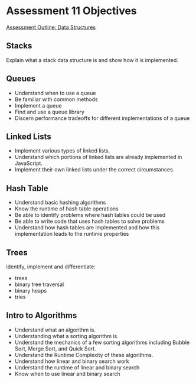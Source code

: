 # Assessment 11 Objectives
[Assessment Outline: Data Structures](https://github.com/Techtonica/curriculum/tree/master/projects/data-structures-algorithms-assessment.md)


## Stacks
Explain what a stack data structure is and show how it is implemented.

## Queues
- Understand when to use a queue
- Be familiar with common methods
- Implement a queue
- Find and use a queue library
- Discern performance tradeoffs for different implementations of a queue

## Linked Lists
- Implement various types of linked lists.
- Understand which portions of linked lists are already implemented in JavaScript.
- Implement their own linked lists under the correct circumstances.

## Hash Table
- Understand basic hashing algorithms
- Know the runtime of hash table operations
- Be able to identify problems where hash tables could be used
- Be able to write code that uses hash tables to solve problems
- Understand how hash tables are implemented and how this implementation leads to the runtime properties


## Trees
identify, implement and differentiate:
- trees
- binary tree traversal
- binary heaps
- tries

## Intro to Algorithms
- Understand what an algorithm is.
- Understanding what a sorting algorithm is.
- Understand the mechanics of a few sorting algorithms including Bubble Sort, Merge Sort, and Quick Sort.
- Understand the Runtime Complexity of these algorithms.
- Understand how linear and binary search work
- Understand the runtime of linear and binary search
- Know when to use linear and binary search

